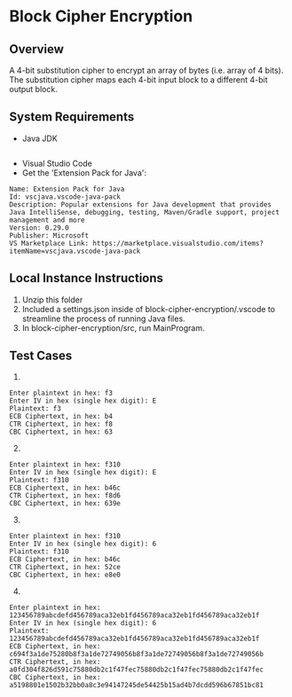 # Block Cipher Encryption

## Overview

A 4-bit substitution cipher to encrypt an array of bytes
(i.e. array of 4 bits). The substitution cipher maps each 4-bit input block to a different
4-bit output block.

## System Requirements

- Java JDK

```https://www.oracle.com/java/technologies/downloads/

```

- Visual Studio Code
- Get the 'Extension Pack for Java':

```
Name: Extension Pack for Java
Id: vscjava.vscode-java-pack
Description: Popular extensions for Java development that provides Java IntelliSense, debugging, testing, Maven/Gradle support, project management and more
Version: 0.29.0
Publisher: Microsoft
VS Marketplace Link: https://marketplace.visualstudio.com/items?itemName=vscjava.vscode-java-pack
```

## Local Instance Instructions

1. Unzip this folder
2. Included a settings.json inside of block-cipher-encryption/.vscode to streamline the process of running Java files.
3. In block-cipher-encryption/src, run MainProgram.

## Test Cases

1.

```
Enter plaintext in hex: f3
Enter IV in hex (single hex digit): E
Plaintext: f3
ECB Ciphertext, in hex: b4
CTR Ciphertext, in hex: f8
CBC Ciphertext, in hex: 63
```

2.

```
Enter plaintext in hex: f310
Enter IV in hex (single hex digit): E
Plaintext: f310
ECB Ciphertext, in hex: b46c
CTR Ciphertext, in hex: f8d6
CBC Ciphertext, in hex: 639e
```

3.

```
Enter plaintext in hex: f310
Enter IV in hex (single hex digit): 6
Plaintext: f310
ECB Ciphertext, in hex: b46c
CTR Ciphertext, in hex: 52ce
CBC Ciphertext, in hex: e8e0
```

4.

```
Enter plaintext in hex: 123456789abcdefd456789aca32eb1fd456789aca32eb1fd456789aca32eb1f
Enter IV in hex (single hex digit): 6
Plaintext: 123456789abcdefd456789aca32eb1fd456789aca32eb1fd456789aca32eb1f
ECB Ciphertext, in hex: c694f3a1de75280b8f3a1de72749056b8f3a1de72749056b8f3a1de72749056b
CTR Ciphertext, in hex: a0fd304f826d591c75880db2c1f47fec75880db2c1f47fec75880db2c1f47fec
CBC Ciphertext, in hex: a5198801e1502b32bb0a8c3e94147245de54425b15ad4b7dcdd596b67851bc81
```
